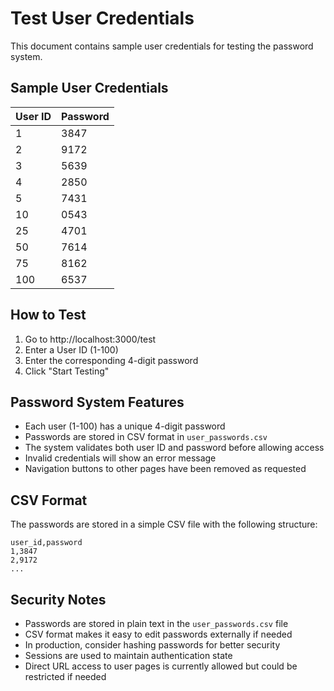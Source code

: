 # Test User Credentials

This document contains sample user credentials for testing the password system.

## Sample User Credentials

| User ID | Password |
|---------|----------|
| 1       | 3847     |
| 2       | 9172     |
| 3       | 5639     |
| 4       | 2850     |
| 5       | 7431     |
| 10      | 0543     |
| 25      | 4701     |
| 50      | 7614     |
| 75      | 8162     |
| 100     | 6537     |

## How to Test

1. Go to http://localhost:3000/test
2. Enter a User ID (1-100)
3. Enter the corresponding 4-digit password
4. Click "Start Testing"

## Password System Features

- Each user (1-100) has a unique 4-digit password
- Passwords are stored in CSV format in `user_passwords.csv`
- The system validates both user ID and password before allowing access
- Invalid credentials will show an error message
- Navigation buttons to other pages have been removed as requested

## CSV Format

The passwords are stored in a simple CSV file with the following structure:
```csv
user_id,password
1,3847
2,9172
...
```

## Security Notes

- Passwords are stored in plain text in the `user_passwords.csv` file
- CSV format makes it easy to edit passwords externally if needed
- In production, consider hashing passwords for better security
- Sessions are used to maintain authentication state
- Direct URL access to user pages is currently allowed but could be restricted if needed
